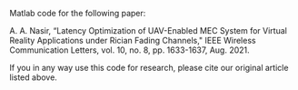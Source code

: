 Matlab code for the following paper:

A. A. Nasir, “Latency Optimization of UAV-Enabled MEC System for Virtual Reality Applications under Rician Fading Channels," IEEE Wireless Communication Letters, vol. 10, no. 8, pp. 1633-1637, Aug. 2021. 

If you in any way use this code for research, please cite our original article listed above.
